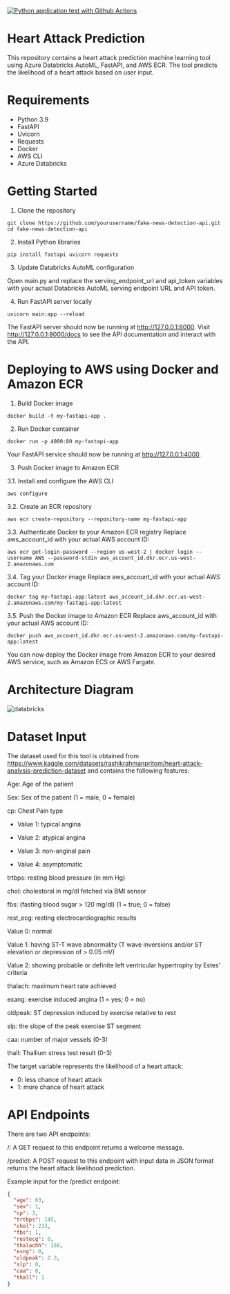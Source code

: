 [![Python application test with Github Actions](https://github.com/nigelmalaba1/Heart-Attack-Prediction-MLOps-Tool/actions/workflows/main.yml/badge.svg)](https://github.com/nigelmalaba1/Heart-Attack-Prediction-MLOps-Tool/actions/workflows/main.yml)

# Heart Attack Prediction
This repository contains a heart attack prediction machine learning tool using Azure Databricks AutoML, FastAPI, and AWS ECR. The tool predicts the likelihood of a heart attack based on user input.

# Requirements

* Python 3.9
* FastAPI
* Uvicorn
* Requests
* Docker
* AWS CLI
* Azure Databricks

# Getting Started

1. Clone the repository

  `git clone https://github.com/yourusername/fake-news-detection-api.git`
  `cd fake-news-detection-api`

2. Install Python libraries

  `pip install fastapi uvicorn requests`

3. Update Databricks AutoML configuration

  Open main.py and replace the serving_endpoint_url and api_token variables with your actual Databricks AutoML serving endpoint URL and API token.

4. Run FastAPI server locally

  `uvicorn main:app --reload`

  The FastAPI server should now be running at http://127.0.0.1:8000. Visit http://127.0.0.1:8000/docs to see the API documentation and interact with the API.

# Deploying to AWS using Docker and Amazon ECR

1. Build Docker image

  `docker build -t my-fastapi-app .`

2. Run Docker container

  `docker run -p 4000:80 my-fastapi-app`

  Your FastAPI service should now be running at http://127.0.0.1:4000.

3. Push Docker image to Amazon ECR

3.1. Install and configure the AWS CLI

  `aws configure`
  
3.2. Create an ECR repository

  `aws ecr create-repository --repository-name my-fastapi-app`
  
3.3. Authenticate Docker to your Amazon ECR registry
  Replace aws_account_id with your actual AWS account ID:

  `aws ecr get-login-password --region us-west-2 | docker login --username AWS --password-stdin aws_account_id.dkr.ecr.us-west-2.amazonaws.com`
  
3.4. Tag your Docker image
Replace aws_account_id with your actual AWS account ID:

  `docker tag my-fastapi-app:latest aws_account_id.dkr.ecr.us-west-2.amazonaws.com/my-fastapi-app:latest`
  
3.5. Push the Docker image to Amazon ECR
  Replace aws_account_id with your actual AWS account ID:

  `docker push aws_account_id.dkr.ecr.us-west-2.amazonaws.com/my-fastapi-app:latest`
  
  You can now deploy the Docker image from Amazon ECR to your desired AWS service, such as Amazon ECS or AWS Fargate.


  # Architecture Diagram
  
  ![databricks](https://user-images.githubusercontent.com/123284219/226489807-57021815-a84a-4834-9e0a-b53b08476e2d.png)
  
  
# Dataset Input
The dataset used for this tool is obtained from https://www.kaggle.com/datasets/rashikrahmanpritom/heart-attack-analysis-prediction-dataset
and contains the following features:

Age: Age of the patient

Sex: Sex of the patient (1 = male, 0 = female)

cp: Chest Pain type

* Value 1: typical angina

* Value 2: atypical angina

* Value 3: non-anginal pain

* Value 4: asymptomatic

trtbps: resting blood pressure (in mm Hg)

chol: cholestoral in mg/dl fetched via BMI sensor

fbs: (fasting blood sugar > 120 mg/dl) (1 = true; 0 = false)

rest_ecg: resting electrocardiographic results

Value 0: normal

Value 1: having ST-T wave abnormality (T wave inversions and/or ST elevation or depression of > 0.05 mV)

Value 2: showing probable or definite left ventricular hypertrophy by Estes' criteria

thalach: maximum heart rate achieved

exang: exercise induced angina (1 = yes; 0 = no)

oldpeak: ST depression induced by exercise relative to rest

slp: the slope of the peak exercise ST segment

caa: number of major vessels (0-3)

thall: Thallium stress test result (0-3)

The target variable represents the likelihood of a heart attack:

* 0: less chance of heart attack
* 1: more chance of heart attack


# API Endpoints
There are two API endpoints:

/: A GET request to this endpoint returns a welcome message.

/predict: A POST request to this endpoint with input data in JSON format returns the heart attack likelihood prediction.

Example input for the /predict endpoint:

```json
{
  "age": 63,
  "sex": 1,
  "cp": 3,
  "trtbps": 145,
  "chol": 233,
  "fbs": 1,
  "restecg": 0,
  "thalachh": 150,
  "exng": 0,
  "oldpeak": 2.3,
  "slp": 0,
  "caa": 0,
  "thall": 1
}
